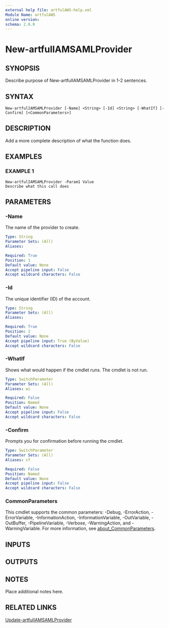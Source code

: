 ```yaml
---
external help file: artfulAWS-help.xml
Module Name: artfulAWS
online version:
schema: 2.0.0
---
```


# New-artfulIAMSAMLProvider

## SYNOPSIS
Describe purpose of New-artfulIAMSAMLProvider in 1-2 sentences.

## SYNTAX

```
New-artfulIAMSAMLProvider [-Name] <String> [-Id] <String> [-WhatIf] [-Confirm] [<CommonParameters>]
```

## DESCRIPTION
Add a more complete description of what the function does.

## EXAMPLES

### EXAMPLE 1
```
New-artfulIAMSAMLProvider -Param1 Value
Describe what this call does
```

## PARAMETERS

### -Name
The name of the provider to create.

```yaml
Type: String
Parameter Sets: (All)
Aliases:

Required: True
Position: 1
Default value: None
Accept pipeline input: False
Accept wildcard characters: False
```

### -Id
The unique identifier (ID) of the account.

```yaml
Type: String
Parameter Sets: (All)
Aliases:

Required: True
Position: 2
Default value: None
Accept pipeline input: True (ByValue)
Accept wildcard characters: False
```

### -WhatIf
Shows what would happen if the cmdlet runs.
The cmdlet is not run.

```yaml
Type: SwitchParameter
Parameter Sets: (All)
Aliases: wi

Required: False
Position: Named
Default value: None
Accept pipeline input: False
Accept wildcard characters: False
```

### -Confirm
Prompts you for confirmation before running the cmdlet.

```yaml
Type: SwitchParameter
Parameter Sets: (All)
Aliases: cf

Required: False
Position: Named
Default value: None
Accept pipeline input: False
Accept wildcard characters: False
```

### CommonParameters
This cmdlet supports the common parameters: -Debug, -ErrorAction, -ErrorVariable, -InformationAction, -InformationVariable, -OutVariable, -OutBuffer, -PipelineVariable, -Verbose, -WarningAction, and -WarningVariable. For more information, see [about_CommonParameters](http://go.microsoft.com/fwlink/?LinkID=113216).

## INPUTS

## OUTPUTS

## NOTES
Place additional notes here.

## RELATED LINKS

[Update-artfulIAMSAMLProvider]()

